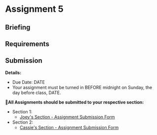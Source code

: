 # Assignment 5

## Briefing


## Requirements



## Submission

**Details:**
* Due Date: DATE
* Your assignment must be turned in BEFORE midnight on Sunday, the day before class, DATE.

**📨All Assignments should be submitted to your respective section:**
* Section 1:
  * [Joey's Section - Assignment Submission Form](https://forms.gle/GkLsRM581kfyHg6W6)
* Section 2:
  * [Cassie's Section - Assignment Submission Form](https://forms.gle/pzxHjZtq1iP5WAyv9)